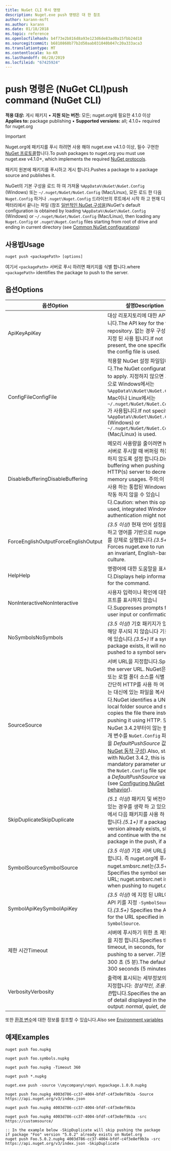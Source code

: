 ```yaml
---
title: NuGet CLI 푸시 명령
description: Nuget.exe push 명령은 대 한 참조
author: karann-msft
ms.author: karann
ms.date: 01/18/2018
ms.topic: reference
ms.openlocfilehash: b4f73e2b816d8a93e123d6de83ad0a15fbb24d18
ms.sourcegitcommit: b6810860b77b2d50aab031040b047c20a333aca3
ms.translationtype: MT
ms.contentlocale: ko-KR
ms.lasthandoff: 06/28/2019
ms.locfileid: "67425924"
---
```

# <a name="push-command-nuget-cli"></a><span data-ttu-id="549e7-103">push 명령은 (NuGet CLI)</span><span class="sxs-lookup"><span data-stu-id="549e7-103">push command (NuGet CLI)</span></span>

<span data-ttu-id="549e7-104">**적용 대상:** 게시 패키지 &bullet; **지원 되는 버전:** 모든; nuget.org에 필요한 4.1.0 이상</span><span class="sxs-lookup"><span data-stu-id="549e7-104">**Applies to:** package publishing &bullet; **Supported versions:** all; 4.1.0+ required for nuget.org</span></span>

> [!Important]
> <span data-ttu-id="549e7-105">Nuget.org에 패키지를 푸시 하려면 사용 해야 nuget.exe v4.1.0 이상, 필수 구현한 [NuGet 프로토콜](../api/nuget-protocols.md)합니다.</span><span class="sxs-lookup"><span data-stu-id="549e7-105">To push packages to nuget.org you must use nuget.exe v4.1.0+, which implements the required [NuGet protocols](../api/nuget-protocols.md).</span></span>

<span data-ttu-id="549e7-106">패키지 원본에 패키지를 푸시하고 게시 합니다.</span><span class="sxs-lookup"><span data-stu-id="549e7-106">Pushes a package to a package source and publishes it.</span></span>

<span data-ttu-id="549e7-107">NuGet의 기본 구성을 로드 하 여 가져올 `%AppData%\NuGet\NuGet.Config` (Windows) 또는 `~/.nuget/NuGet/NuGet.Config` (Mac/Linux), 모든 로드 한 다음 `Nuget.Config` 하거나 `.nuget\Nuget.Config` 드라이브의 루트에서 시작 하 고 현재 디렉터리에서 끝나는 파일 (참조 [일반적인 NuGet 구성을](../consume-packages/configuring-nuget-behavior.md))</span><span class="sxs-lookup"><span data-stu-id="549e7-107">NuGet's default configuration is obtained by loading `%AppData%\NuGet\NuGet.Config` (Windows) or `~/.nuget/NuGet/NuGet.Config` (Mac/Linux), then loading any `Nuget.Config` or `.nuget\Nuget.Config` files starting from root of drive and ending in current directory (see [Common NuGet configurations](../consume-packages/configuring-nuget-behavior.md))</span></span>

## <a name="usage"></a><span data-ttu-id="549e7-108">사용법</span><span class="sxs-lookup"><span data-stu-id="549e7-108">Usage</span></span>

```cli
nuget push <packagePath> [options]
```

<span data-ttu-id="549e7-109">여기서 `<packagePath>` 서버로 푸시 하려면 패키지를 식별 합니다.</span><span class="sxs-lookup"><span data-stu-id="549e7-109">where `<packagePath>` identifies the package to push to the server.</span></span>

## <a name="options"></a><span data-ttu-id="549e7-110">옵션</span><span class="sxs-lookup"><span data-stu-id="549e7-110">Options</span></span>

| <span data-ttu-id="549e7-111">옵션</span><span class="sxs-lookup"><span data-stu-id="549e7-111">Option</span></span> | <span data-ttu-id="549e7-112">설명</span><span class="sxs-lookup"><span data-stu-id="549e7-112">Description</span></span> |
| --- | --- |
| <span data-ttu-id="549e7-113">ApiKey</span><span class="sxs-lookup"><span data-stu-id="549e7-113">ApiKey</span></span> | <span data-ttu-id="549e7-114">대상 리포지토리에 대한 API 키입니다.</span><span class="sxs-lookup"><span data-stu-id="549e7-114">The API key for the target repository.</span></span> <span data-ttu-id="549e7-115">없는 경우 구성 파일에 지정 된 사용 됩니다.</span><span class="sxs-lookup"><span data-stu-id="549e7-115">If not present,  the one specified in the config file is used.</span></span> |
| <span data-ttu-id="549e7-116">ConfigFile</span><span class="sxs-lookup"><span data-stu-id="549e7-116">ConfigFile</span></span> | <span data-ttu-id="549e7-117">적용할 NuGet 설정 파일입니다.</span><span class="sxs-lookup"><span data-stu-id="549e7-117">The NuGet configuration file to apply.</span></span> <span data-ttu-id="549e7-118">지정하지 않으면 기본적으로 Windows에서는 `%AppData%\NuGet\NuGet.Config`, Mac이나 Linux에서는 `~/.nuget/NuGet/NuGet.Config`가 사용됩니다.</span><span class="sxs-lookup"><span data-stu-id="549e7-118">If not specified, `%AppData%\NuGet\NuGet.Config` (Windows) or `~/.nuget/NuGet/NuGet.Config` (Mac/Linux) is used.</span></span>|
| <span data-ttu-id="549e7-119">DisableBuffering</span><span class="sxs-lookup"><span data-stu-id="549e7-119">DisableBuffering</span></span> | <span data-ttu-id="549e7-120">메모리 사용량을 줄이려면 http (s) 서버로 푸시할 때 버퍼링 하는 사용 하지 않도록 설정 합니다.</span><span class="sxs-lookup"><span data-stu-id="549e7-120">Disables buffering when pushing to an HTTP(s) server to decrease memory usages.</span></span> <span data-ttu-id="549e7-121">주의:이 옵션을 사용 하는 통합된 Windows 인증 작동 하지 않을 수 있습니다.</span><span class="sxs-lookup"><span data-stu-id="549e7-121">Caution: when this option is used, integrated Windows authentication might not work.</span></span> |
| <span data-ttu-id="549e7-122">ForceEnglishOutput</span><span class="sxs-lookup"><span data-stu-id="549e7-122">ForceEnglishOutput</span></span> | <span data-ttu-id="549e7-123">*(3.5 이상)*  현재 언어 설정을 무시하고 영어를 기반으로 nuget.exe를 강제로 실행합니다.</span><span class="sxs-lookup"><span data-stu-id="549e7-123">*(3.5+)* Forces nuget.exe to run using an invariant, English-based culture.</span></span> |
| <span data-ttu-id="549e7-124">Help</span><span class="sxs-lookup"><span data-stu-id="549e7-124">Help</span></span> | <span data-ttu-id="549e7-125">명령어에 대한 도움말을 표시합니다.</span><span class="sxs-lookup"><span data-stu-id="549e7-125">Displays help information for the command.</span></span> |
| <span data-ttu-id="549e7-126">NonInteractive</span><span class="sxs-lookup"><span data-stu-id="549e7-126">NonInteractive</span></span> | <span data-ttu-id="549e7-127">사용자 입력이나 확인에 대한 프롬프트를 표시하지 않습니다.</span><span class="sxs-lookup"><span data-stu-id="549e7-127">Suppresses prompts for user input or confirmations.</span></span> |
| <span data-ttu-id="549e7-128">NoSymbols</span><span class="sxs-lookup"><span data-stu-id="549e7-128">NoSymbols</span></span> | <span data-ttu-id="549e7-129">*(3.5 이상)*  기호 패키지가 있으면 해당 푸시되 지 않습니다 기호 서버에 있습니다.</span><span class="sxs-lookup"><span data-stu-id="549e7-129">*(3.5+)* If a symbols package exists, it will not be pushed to a symbol server.</span></span> |
| <span data-ttu-id="549e7-130">Source</span><span class="sxs-lookup"><span data-stu-id="549e7-130">Source</span></span> | <span data-ttu-id="549e7-131">서버 URL을 지정합니다.</span><span class="sxs-lookup"><span data-stu-id="549e7-131">Specifies the server URL.</span></span> <span data-ttu-id="549e7-132">NuGet은 UNC 또는 로컬 폴더 소스를 식별 하 고 간단히 HTTP를 사용 하 여 푸시하는 대신에 있는 파일을 복사 합니다.</span><span class="sxs-lookup"><span data-stu-id="549e7-132">NuGet identifies a UNC or local folder source and simply copies the file there instead of pushing it using HTTP.</span></span>  <span data-ttu-id="549e7-133">또한 NuGet 3.4.2부터이 않는 필수 매개 변수를 `NuGet.Config` 파일 지정을 *DefaultPushSource* 값 (참조 [NuGet 동작 구성](../consume-packages/configuring-nuget-behavior.md)).</span><span class="sxs-lookup"><span data-stu-id="549e7-133">Also, starting with NuGet 3.4.2, this is a mandatory parameter unless the `NuGet.Config` file specifies a *DefaultPushSource* value (see [Configuring NuGet behavior](../consume-packages/configuring-nuget-behavior.md)).</span></span> |
| <span data-ttu-id="549e7-134">SkipDuplicate</span><span class="sxs-lookup"><span data-stu-id="549e7-134">SkipDuplicate</span></span> | <span data-ttu-id="549e7-135">*(5.1 이상)*  패키지 및 버전이 이미 있는 경우를 생략 하 고 있으면 푸시에서 다음 패키지를 사용 하 여 계속 합니다.</span><span class="sxs-lookup"><span data-stu-id="549e7-135">*(5.1+)* If a package and version already exists, skip it and continue with the next package in the push, if any.</span></span> |
| <span data-ttu-id="549e7-136">SymbolSource</span><span class="sxs-lookup"><span data-stu-id="549e7-136">SymbolSource</span></span> | <span data-ttu-id="549e7-137">*(3.5 이상)*  기호 서버 URL을 지정 합니다. 즉 nuget.org에 푸시할 때 nuget.smbsrc.net는</span><span class="sxs-lookup"><span data-stu-id="549e7-137">*(3.5+)* Specifies the symbol server URL; nuget.smbsrc.net is used when pushing to nuget.org</span></span> |
| <span data-ttu-id="549e7-138">SymbolApiKey</span><span class="sxs-lookup"><span data-stu-id="549e7-138">SymbolApiKey</span></span> | <span data-ttu-id="549e7-139">*(3.5 이상)*  에 지정 된 URL에 대 한 API 키를 지정 `-SymbolSource`합니다.</span><span class="sxs-lookup"><span data-stu-id="549e7-139">*(3.5+)* Specifies the API key for the URL specified in `-SymbolSource`.</span></span> |
| <span data-ttu-id="549e7-140">제한 시간</span><span class="sxs-lookup"><span data-stu-id="549e7-140">Timeout</span></span> | <span data-ttu-id="549e7-141">서버에 푸시하기 위한 초 제한 시간을 지정 합니다.</span><span class="sxs-lookup"><span data-stu-id="549e7-141">Specifies the timeout, in seconds, for pushing to a server.</span></span> <span data-ttu-id="549e7-142">기본값은 300 초 (5 분).</span><span class="sxs-lookup"><span data-stu-id="549e7-142">The default is 300 seconds (5 minutes).</span></span> |
| <span data-ttu-id="549e7-143">Verbosity</span><span class="sxs-lookup"><span data-stu-id="549e7-143">Verbosity</span></span> | <span data-ttu-id="549e7-144">출력에 표시되는 세부정보의 양을 지정합니다: *정상적인*, *조용한*, *자세한*합니다.</span><span class="sxs-lookup"><span data-stu-id="549e7-144">Specifies the amount of detail displayed in the output: *normal*, *quiet*, *detailed*.</span></span> |

<span data-ttu-id="549e7-145">또한 [환경 변수](cli-ref-environment-variables.md)에 대한 정보를 참조할 수 있습니다.</span><span class="sxs-lookup"><span data-stu-id="549e7-145">Also see [Environment variables](cli-ref-environment-variables.md)</span></span>

## <a name="examples"></a><span data-ttu-id="549e7-146">예제</span><span class="sxs-lookup"><span data-stu-id="549e7-146">Examples</span></span>

```cli
nuget push foo.nupkg

nuget push foo.symbols.nupkg

nuget push foo.nupkg -Timeout 360

nuget push *.nupkg

nuget.exe push -source \\mycompany\repo\ mypackage.1.0.0.nupkg

nuget push foo.nupkg 4003d786-cc37-4004-bfdf-c4f3e8ef9b3a -Source https://api.nuget.org/v3/index.json

nuget push foo.nupkg 4003d786-cc37-4004-bfdf-c4f3e8ef9b3a

nuget push foo.nupkg 4003d786-cc37-4004-bfdf-c4f3e8ef9b3a -src https://customsource/

:: In the example below -SkipDuplicate will skip pushing the package if package "Foo" version "5.0.2" already exists on NuGet.org
nuget push Foo.5.0.2.nupkg 4003d786-cc37-4004-bfdf-c4f3e8ef9b3a -src https://api.nuget.org/v3/index.json -SkipDuplicate
```
